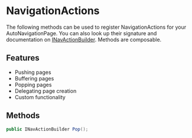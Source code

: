 # NavigationActions

The following methods can be used to register NavigationActions for your AutoNavigationPage.
You can also look up their signature and documentation on [INavActionBuilder](Sources/Xamarin.Forms.AutoNavigationPage/NavigationActionBuilder/INavActionBuilder.cs).
Methods are composable.

## Features

* Pushing pages
* Buffering pages
* Popping pages
* Delegating page creation
* Custom functionality

## Methods

```csharp
public INavActionBuilder Pop();
```



